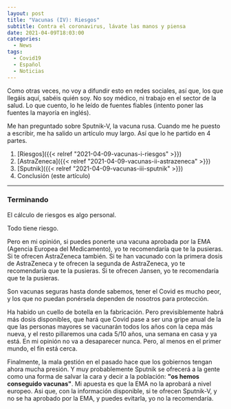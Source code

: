 ```yaml
---
layout: post
title: "Vacunas (IV): Riesgos"
subtitle: Contra el coronavirus, lávate las manos y piensa
date: 2021-04-09T18:03:00
categories:
  - News
tags:
  - Covid19
  - Español
  - Noticias
---
```


Como otras veces, no voy a difundir esto en redes sociales, así que, los que llegáis aquí, sabéis quién soy. No soy médico, ni trabajo en el sector de la salud. Lo que cuento, lo he leído de fuentes fiables (intento poner las fuentes la mayoría en inglés).

Me han preguntado sobre Sputnik-V, la vacuna rusa. Cuando me he puesto a escribir, me ha salido un artículo muy largo. Así que lo he partido en 4 partes.

1. [Riesgos]({{< relref "2021-04-09-vacunas-i-riesgos" >}})
2. [AstraZeneca]({{< relref "2021-04-09-vacunas-ii-astrazeneca" >}})
3. [Sputnik]({{< relref "2021-04-09-vacunas-iii-sputnik" >}})
4. Conclusión (este artículo)

---

### Terminando

El cálculo de riesgos es algo personal.

Todo tiene riesgo.

Pero en mi opinión, si puedes ponerte una vacuna aprobada por la EMA (Agencia Europea del Medicamento), yo te recomendaría que te la pusieras. Si te ofrecen AstraZeneca también. Si te han vacunado con la primera dosis de AstraZeneca y te ofrecen la segunda de AstraZeneca, yo te recomendaría que te la pusieras. Si te ofrecen Jansen, yo te recomendaría que te la pusieras.

Son vacunas seguras hasta donde sabemos, tener el Covid es mucho peor, y los que no puedan ponérsela dependen de nosotros para protección.

Ha habido un cuello de botella en la fabricación. Pero previsiblemente habrá más dosis disponibles, que hará que Covid pase a ser una gripe anual de la que las personas mayores se vacunarán todos los años con la cepa más nueva, y el resto pillaremos una cada 5/10 años, una semana en casa y ya está. En mi opinión no va a desaparecer nunca. Pero, al menos en el primer mundo, el fin está cerca.

Finalmente, la mala gestión en el pasado hace que los gobiernos tengan ahora mucha presión. Y muy probablemente Sputnik se ofrecerá a la gente como una forma de salvar la cara y decir a la población: **"os hemos conseguido vacunas"**. Mi apuesta es que la EMA no la aprobará a nivel europeo. Asi que, con la información disponible, si te ofrecen Sputnik-V, y no se ha aprobado por la EMA, y puedes evitarla, yo no la recomendaría.
